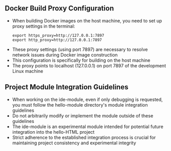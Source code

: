 ## Docker Build Proxy Configuration

- When building Docker images on the host machine, you need to set up proxy settings in the terminal:
  ```
  export https_proxy=http://127.0.0.1:7897
  export http_proxy=http://127.0.0.1:7897
  ```
- These proxy settings (using port 7897) are necessary to resolve network issues during Docker image construction
- This configuration is specifically for building on the host machine
- The proxy points to localhost (127.0.0.1) on port 7897 of the development Linux machine

## Project Module Integration Guidelines

- When working on the ide-module, even if only debugging is requested, you must follow the hello-module directory's module integration guidelines
- Do not arbitrarily modify or implement the module outside of these guidelines
- The ide-module is an experimental module intended for potential future integration into the hello-HTML project
- Strict adherence to the established integration process is crucial for maintaining project consistency and experimental integrity